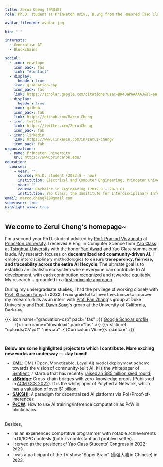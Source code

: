 ```yaml
---
title: Zerui Cheng (程泽瑞)
role: Ph.D. student at Princeton Univ., B.Eng from the Honored [Yao Class](https://iiis.tsinghua.edu.cn/en/yaoclass/) of Tsinghua University

avatar_filename: avatar.jpg

bio: " "

interests:
  - Generative AI
  - Blockchains

social:
  - icon: envelope
    icon_pack: fas
    link: "#contact"
  - display:
      header: true
    icon: graduation-cap
    icon_pack: fas
    link: https://scholar.google.com/citations?user=BK4DaPAAAAAJ&hl=en
  - display:
      header: true
    icon: github
    icon_pack: fab
    link: https://github.com/Marco-Cheng
  - icon: twitter
    link: https://twitter.com/ZeruiCheng
    icon_pack: fab
  - icon: linkedin
    link: https://www.linkedin.com/in/zerui-cheng/
    icon_pack: fab
organizations:
  - name: Princeton University
    url: https://www.princeton.edu/
education:
  courses:
    - year: ""
      course: Ph.D. student (2023.8 - now)
      institution: Electrical and Computer Engineering, Princeton University
    - year: ""
      course: Bachelor in Engineering (2019.8 - 2023.6)
      institution: Yao Class, the Insititute for Interdisciplinary Information Sciences (IIIS), Tsinghua University
email: marco.cheng712@gmail.com
superuser: true
highlight_name: true
---
```

## Welcome to Zerui Cheng's homepage~

I'm a second-year Ph.D. student advised by [Prof. Pramod Viswanath](https://ece.princeton.edu/people/pramod-viswanath) at [Princeton University](https://www.princeton.edu/). I received B.Eng. in Computer Science from [Yao Class](https://iiis.tsinghua.edu.cn/en/yaoclass/) at [Tsinghua University](https://tsinghua.edu/) with the honor [Yao Award](https://iiis.tsinghua.edu.cn/en/list-673-1.html) and Yao Class summa cum laude. My research focuses on **decentralized and community-driven AI**. I employ interdisciplinary methodologies to **ensure transparency, fairness, and traceability across the entire AI lifecycle.** The ultimate goal is to establish an idealistic ecosystem where everyone can contribute to AI development, with each contribution recognized and rewarded equitably. My research is grounded in a [first-principle approach](https://en.wikipedia.org/wiki/First_principle). <br/>

During my undergraduate studies, I had the privilege of working closely with [Prof. Zhixuan Fang](https://people.iiis.tsinghua.edu.cn/~fang/index.html). In 2022, I was grateful to have the chance to improve my research skills as an intern with [Prof. Fan Zhang](https://www.fanzhang.me/)'s group at Duke University and [Prof. Dawn Song](https://dawnsong.io/)'s group at the University of California, Berkeley.

  {{< icon name="graduation-cap" pack="fas" >}} [Google Scholar profile](https://scholar.google.com/citations?user=BK4DaPAAAAAJ&hl=en&oi=ao) &emsp; &emsp; &emsp;{{< icon name="download" pack="fas" >}}  {{< staticref "uploads/CV.pdf" "newtab" >}}Curriculum Vitae{{< /staticref >}}

<br/>

  **Below are some highlighted projects to which I contribute. More exciting new works are under way — stay tuned!** 

* **[OML](https://arxiv.org/pdf/2411.03887)**: OML (Open, Monetizable, Loyal AI) model deployment scheme towards the vision of community-built AI. It is the whitepaper of [Sentient](https://sentient.xyz), a startup that has recently [raised an $85 million seed round](https://www.coindesk.com/business/2024/07/02/peter-thiels-founders-fund-leads-85m-seed-investment-into-open-source-ai-platform-sentient/);
* **[zkBridge](https://arxiv.org/pdf/2210.00264)**: Cross-chain bridges with zero-knowledge proofs (Published in [ACM CCS 2022](https://dl.acm.org/doi/pdf/10.1145/3548606.3560652)). It is the whitepaper of Polyhedra Network, which [has a valuation of over $1 billion](https://www.theblock.co/post/282461/polyhedra-network-zkbridge-funding-1-billion-valuation-token-round);
* **[SAKSHI](https://arxiv.org/pdf/2307.16562)**: A paradigm for decentralized AI platforms via PoI (Proof-of-Inference);
* **[PoCW](https://arxiv.org/pdf/2211.06669)**: How to use AI training/inference computation as PoW in blockchains.
  <br/><br/>

Besides,

* I'm an experienced competitive programmer with notable achievements in OI/ICPC contests (both as contestant and problem setter).
* I served as the president of Yao Class Students' Congress in 2022-2023.
* I was a participant of the TV show "Super Brain" (最强大脑 in Chinese) in 2023.
